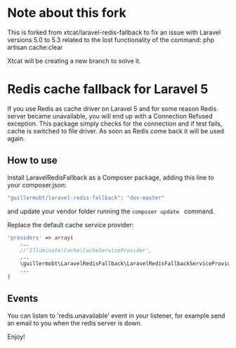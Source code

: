 # Note about this fork

This is forked from xtcat/laravel-redis-fallback to fix an issue with Laravel versions 5.0 to 5.3 related to the lost functionality of the command: php artisan cache:clear

Xtcat will be creating a new branch to solve it.

# Redis cache fallback for Laravel 5

If you use Redis as cache driver on Laravel 5 and for some reason Redis server became unavailable, you will end up with a Connection Refused exception.
This package simply checks for the connection and if test fails, cache is switched to file driver.
As soon as Redis come back it will be used again.

## How to use
Install LaravelRedisFallback as a Composer package, adding this line to your composer.json:

```php
"guillermobt/laravel-redis-fallback": "dev-master"
```
and update your vendor folder running the ```composer update ``` command.

Replace the default cache service provider: 

```php
'providers' => array(
	...
	//'Illuminate\Cache\CacheServiceProvider',
	...
	\guillermobt\LaravelRedisFallback\LaravelRedisFallbackServiceProvider::class
	...
)
```
## Events
You can listen to 'redis.unavailable' event in your listener, for example send an email to you when the redis server is down.

Enjoy!
